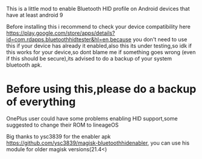 

This is a little mod to enable Bluetooth HID profile on Android devices that have at least android 9

Before installing this i recommend to check your device compatibility here https://play.google.com/store/apps/details?id=com.rdapps.bluetoothhidtester&hl=en,because you don't need to use this if your device has already it enabled,also this its under testing,so idk if this works for your device,so dont blame me if something goes wrong (even if this should be secure),its advised to do a backup of your system bluetooth apk.

# Before using this,please do a backup of everything

OnePlus user could have some problems enabling HID support,some suggested to change their ROM to lineageOS

Big thanks to ysc3839 for the enabler apk https://github.com/ysc3839/magisk-bluetoothhidenabler, you can use his module for older magisk versions(21.4<)


